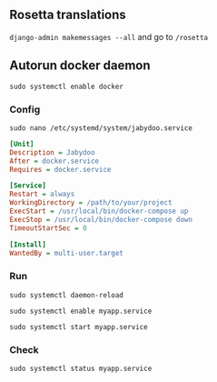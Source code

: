 ## Rosetta translations

`django-admin makemessages --all`
and go to `/rosetta`

## Autorun docker daemon

`sudo systemctl enable docker`

### Config

`sudo nano /etc/systemd/system/jabydoo.service`

```ini
[Unit]
Description = Jabydoo
After = docker.service
Requires = docker.service

[Service]
Restart = always
WorkingDirectory = /path/to/your/project
ExecStart = /usr/local/bin/docker-compose up
ExecStop = /usr/local/bin/docker-compose down
TimeoutStartSec = 0

[Install]
WantedBy = multi-user.target

```

### Run

`sudo systemctl daemon-reload`

`sudo systemctl enable myapp.service`

`sudo systemctl start myapp.service`

### Check

`sudo systemctl status myapp.service`
